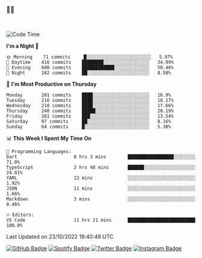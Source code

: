 ### 🤙🍺

<!-- <a href="https://github-readme-stats.vercel.app/api?username=hzak2xx&count_private=true&show_icons=true&theme=dracula">
  <img align="center" src="https://github-readme-stats.vercel.app/api?username=hzak2xx&count_private=true&show_icons=true&theme=dracula" />
</a>
</br> -->
</br>

<!--START_SECTION:waka-->
![Code Time](http://img.shields.io/badge/Code%20Time-1%2C952%20hrs-blue)

**I'm a Night 🦉** 

```text
🌞 Morning    71 commits     █░░░░░░░░░░░░░░░░░░░░░░░░   5.97% 
🌆 Daytime    416 commits    ████████░░░░░░░░░░░░░░░░░   34.99% 
🌃 Evening    600 commits    ████████████░░░░░░░░░░░░░   50.46% 
🌙 Night      102 commits    ██░░░░░░░░░░░░░░░░░░░░░░░   8.58%

```
📅 **I'm Most Productive on Thursday** 

```text
Monday       201 commits    ████░░░░░░░░░░░░░░░░░░░░░   16.9% 
Tuesday      216 commits    ████░░░░░░░░░░░░░░░░░░░░░   18.17% 
Wednesday    210 commits    ████░░░░░░░░░░░░░░░░░░░░░   17.66% 
Thursday     240 commits    █████░░░░░░░░░░░░░░░░░░░░   20.19% 
Friday       161 commits    ███░░░░░░░░░░░░░░░░░░░░░░   13.54% 
Saturday     97 commits     ██░░░░░░░░░░░░░░░░░░░░░░░   8.16% 
Sunday       64 commits     █░░░░░░░░░░░░░░░░░░░░░░░░   5.38%

```


📊 **This Week I Spent My Time On** 

```text
💬 Programming Languages: 
Dart                     8 hrs 3 mins        █████████████████░░░░░░░░   71.0% 
TypeScript               2 hrs 48 mins       ██████░░░░░░░░░░░░░░░░░░░   24.81% 
YAML                     13 mins             ░░░░░░░░░░░░░░░░░░░░░░░░░   1.92% 
JSON                     11 mins             ░░░░░░░░░░░░░░░░░░░░░░░░░   1.66% 
Markdown                 3 mins              ░░░░░░░░░░░░░░░░░░░░░░░░░   0.46%

🔥 Editors: 
VS Code                  11 hrs 21 mins      █████████████████████████   100.0%

```


 Last Updated on 23/10/2022 19:40:48 UTC
<!--END_SECTION:waka-->

[![GitHub Badge](https://img.shields.io/badge/GitHub-100000?style=for-the-badge&logo=github&logoColor=white)](https://github.com/hzak2xx)
[![Spotify Badge](https://img.shields.io/badge/Spotify-1ED760?&style=for-the-badge&logo=spotify&logoColor=white)](https://open.spotify.com/user/uf90s6sbbh75a1mt44clkhkvf)
[![Twitter Badge](https://img.shields.io/badge/Twitter-1DA1F2?style=for-the-badge&logo=twitter&logoColor=white)](https://twitter.com/hzak2xx)
[![Instagram Badge](https://img.shields.io/badge/Instagram-E4405F?style=for-the-badge&logo=instagram&logoColor=white)](https://www.instagram.com/hzak2xx/)
